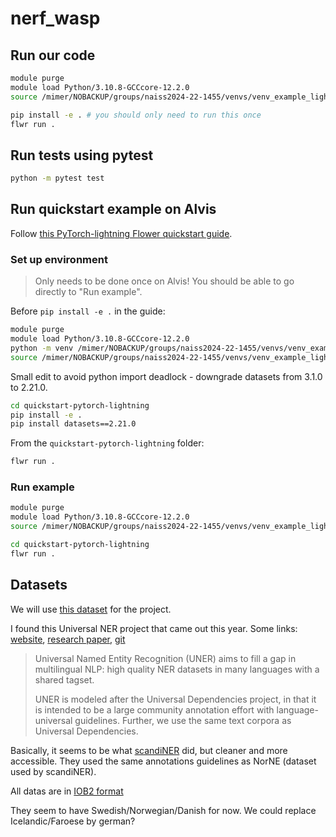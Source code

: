 # nerf_wasp

## Run our code 

```bash
module purge
module load Python/3.10.8-GCCcore-12.2.0
source /mimer/NOBACKUP/groups/naiss2024-22-1455/venvs/venv_example_lightning/bin/activate

pip install -e . # you should only need to run this once
flwr run .
```

## Run tests using pytest

```bash
python -m pytest test
```

## Run quickstart example on Alvis

Follow [this PyTorch-lightning Flower quickstart guide](https://github.com/adap/flower/tree/main/examples/quickstart-pytorch-lightning).

### Set up environment

> Only needs to be done once on Alvis! You should be able to go directly to "Run example".

Before `pip install -e .` in the guide:
```bash
module purge
module load Python/3.10.8-GCCcore-12.2.0
python -m venv /mimer/NOBACKUP/groups/naiss2024-22-1455/venvs/venv_example_lightning
source /mimer/NOBACKUP/groups/naiss2024-22-1455/venvs/venv_example_lightning/bin/activate
```

Small edit to avoid python import deadlock - downgrade datasets from 3.1.0 to 2.21.0.
```bash
cd quickstart-pytorch-lightning
pip install -e .
pip install datasets==2.21.0
```

From the `quickstart-pytorch-lightning` folder:
```bash
flwr run .
```

### Run example

```bash
module purge
module load Python/3.10.8-GCCcore-12.2.0
source /mimer/NOBACKUP/groups/naiss2024-22-1455/venvs/venv_example_lightning/bin/activate

cd quickstart-pytorch-lightning
flwr run .
```

## Datasets

We will use [this dataset](https://huggingface.co/datasets/K2triinK/universal_ner_nordic_FL) for the project.

I found this Universal NER project that came out this year. Some links: [website](https://www.universalner.org/), [research paper](https://arxiv.org/html/2311.09122v2), [git](https://github.com/UniversalNER)

> Universal Named Entity Recognition (UNER) aims to fill a gap in multilingual NLP: high quality NER datasets in many languages with a shared tagset.
> 
> UNER is modeled after the Universal Dependencies project, in that it is intended to be a large community annotation effort with language-universal guidelines. Further, we use the same text corpora as Universal Dependencies.

Basically, it seems to be what [scandiNER](https://huggingface.co/saattrupdan/nbailab-base-ner-scandi) did, but cleaner and more accessible. They used the same annotations guidelines as NorNE (dataset used by scandiNER).


All datas are in [IOB2 format](https://en.wikipedia.org/wiki/Inside%E2%80%93outside%E2%80%93beginning_(tagging))

They seem to have Swedish/Norwegian/Danish for now. We could replace Icelandic/Faroese by german?


